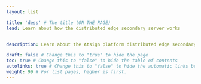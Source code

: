 ```yaml
---
layout: list

title: 'dess' # The title (ON THE PAGE)
lead: Learn about how the distributed edge secondary server works


description: Learn about the Atsign platform distributed edge secondary server

draft: false # Change this to "true" to hide the page
toc: true # Change this to "false" to hide the table of contents
autolinks: true # Change this to "false" to hide the automatic links below your content
weight: 99 # For list pages, higher is first.
---
```

